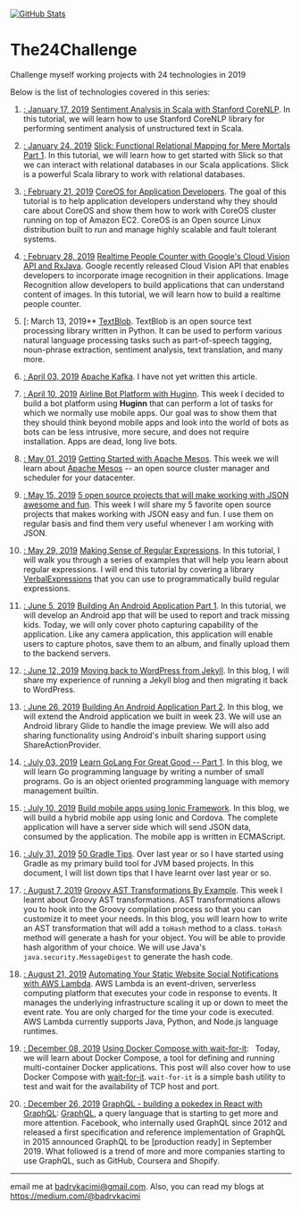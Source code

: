 [![GitHub Stats](https://img.shields.io/badge/github-stats-brightgreen.svg)](http://githubstats.com/The24Challenge)

# The24Challenge
Challenge myself working projects with 24 technologies in 2019

Below is the list of technologies covered in this series:

1. [: January 17, 2019](https://github.com/shekhargulati/52-technologies-in-2019/tree/master/03-stanford-corenlp) [Sentiment Analysis in Scala with Stanford CoreNLP](https://github.com/shekhargulati/52-technologies-in-2019/tree/master/03-stanford-corenlp/README.md). In this tutorial, we will learn how to use Stanford CoreNLP library for performing sentiment analysis of unstructured text in Scala.

2. [: January 24, 2019](https://github.com/shekhargulati/52-technologies-in-2019/tree/master/04-slick) [Slick: Functional Relational Mapping for Mere Mortals Part 1](https://github.com/shekhargulati/52-technologies-in-2019/tree/master/04-slick/README.md). In this tutorial, we will learn how to get started with Slick so that we can interact with relational databases in our Scala applications. Slick is a powerful Scala library to work with relational databases.

3. [: February 21, 2019](https://github.com/shekhargulati/52-technologies-in-2019/tree/master/08-coreos) [CoreOS for Application Developers](https://github.com/shekhargulati/52-technologies-in-2019/tree/master/08-coreos/README.md). The goal of this tutorial is to help application developers understand why they should care about CoreOS and show them how to work with CoreOS cluster running on top of Amazon EC2. CoreOS is an Open source Linux distribution built to run and manage highly scalable and fault tolerant systems.

4. [: February 28, 2019](https://github.com/shekhargulati/52-technologies-in-2019/tree/master/09-cloudvision) [Realtime People Counter with Google's Cloud Vision API and RxJava](https://github.com/shekhargulati/52-technologies-in-2019/tree/master/09-cloudvision/README.md). Google recently released Cloud Vision API that enables developers to incorporate image recognition in their applications. Image Recognition allow developers to build applications that can understand content of images.  In this tutorial, we will learn how to build a realtime people counter.

5. [: March 13, 2019** [TextBlob](https://github.com/shekhargulati/52-technologies-in-2019/tree/master/11-textblob/README.md). TextBlob is an open source text processing library written in Python. It can be used to perform various natural language processing tasks such as part-of-speech tagging, noun-phrase extraction, sentiment analysis, text translation, and many more.

6. [: April 03, 2019](https://github.com/shekhargulati/52-technologies-in-2019/tree/master/14-kafka) [Apache Kafka](https://github.com/shekhargulati/52-technologies-in-2019/tree/master/14-kafka/README.md). I have not yet written this article.

7. [: April 10, 2019](https://github.com/shekhargulati/52-technologies-in-2019/tree/master/15-huginn) [Airline Bot Platform with Huginn](https://github.com/shekhargulati/52-technologies-in-2019/tree/master/15-huginn/README.md). This week I decided to build a bot platform using **Huginn** that can perform a lot of tasks for which we normally use mobile apps. Our goal was to show them that they should think beyond mobile apps and look into the world of bots as bots can be less intrusive, more secure, and does not require installation. Apps are dead, long live bots.

8. [: May 01, 2019](https://github.com/shekhargulati/52-technologies-in-2019/tree/master/18-mesos) [Getting Started with Apache Mesos](https://github.com/shekhargulati/52-technologies-in-2019/tree/master/18-mesos/README.md). This week we will learn about [Apache Mesos](http://mesos.apache.org/) -- an open source cluster manager and scheduler for your datacenter.

9. [: May 15, 2019](https://github.com/shekhargulati/52-technologies-in-2019/tree/master/20-json) [5 open source projects that will make working with JSON awesome and fun](https://github.com/shekhargulati/52-technologies-in-2019/tree/master/20-json/README.md). This week I will share my 5 favorite open source projects that makes working with JSON easy and fun. I use them on regular basis and find them very useful whenever I am working with JSON.

10. [: May 29, 2019](https://github.com/shekhargulati/52-technologies-in-2019/tree/master/22-regex) [Making Sense of Regular Expressions](https://github.com/shekhargulati/52-technologies-in-2019/tree/master/22-regex/README.md). In this tutorial, I will walk you through a series of examples that will help you learn about regular expressions. I will end this tutorial by covering a library [VerbalExpressions](https://github.com/VerbalExpressions) that you can use to programmatically build regular expressions.

11. [: June 5, 2019](https://github.com/shekhargulati/52-technologies-in-2019/tree/master/23-android-part1) [Building An Android Application Part 1](https://github.com/shekhargulati/52-technologies-in-2019/tree/master/23-android-part1/README.md). In this tutorial, we will develop an Android app that will be used to report and track missing kids. Today, we will only cover photo capturing capability of the application. Like any camera application, this application will enable users to capture photos, save them to an album, and finally upload them to the backend servers.

12. [: June 12, 2019](https://github.com/shekhargulati/52-technologies-in-2019/tree/master/24-jekyll-to-wordpress) [Moving back to WordPress from Jekyll](https://github.com/shekhargulati/52-technologies-in-2019/tree/master/24-jekyll-to-wordpress/README.md). In this blog, I will share my experience of running a Jekyll blog and then migrating it back to WordPress.

13. [: June 26, 2019](https://github.com/shekhargulati/52-technologies-in-2019/tree/master/26-android-part2) [Building An Android Application Part 2](https://github.com/shekhargulati/52-technologies-in-2019/tree/master/26-android-part2/README.md). In this blog, we will extend the Android application we built in week 23.  We will use an Android library Glide to handle the image preview. We will also add sharing functionality using Android's inbuilt sharing support using ShareActionProvider.

14. [: July 03, 2019](https://github.com/shekhargulati/52-technologies-in-2019/tree/master/27-learn-golang-for-great-good) [Learn GoLang For Great Good -- Part 1](https://github.com/shekhargulati/52-technologies-in-2019/tree/master/27-learn-golang-for-great-good/README.md). In this blog, we will learn Go programming language by writing a number of small programs. Go is an object oriented programming language with memory management builtin.

15. [: July 10, 2019](https://github.com/shekhargulati/52-technologies-in-2019/tree/master/28-ionic) [Build mobile apps using Ionic Framework](https://github.com/shekhargulati/52-technologies-in-2019/tree/master/28-ionic/README.md). In this blog, we will build a hybrid mobile app using Ionic and Cordova. The complete application will have a server side which will send JSON data, consumed by the application. The mobile app is written in ECMAScript.


16. [: July 31, 2019](https://github.com/shekhargulati/52-technologies-in-2019/tree/master/31-gradle-tips) [50 Gradle Tips](https://github.com/shekhargulati/52-technologies-in-2019/tree/master/31-gradle-tips/README.md). Over last year or so I have started using Gradle as my primary build tool for JVM based projects. In this document, I will list down tips that I have learnt over last year or so.

17. [: August 7, 2019](https://github.com/shekhargulati/52-technologies-in-2019/tree/master/32-groovy-ast-transformations) [Groovy AST Transformations By Example](https://github.com/shekhargulati/52-technologies-in-2019/tree/master/32-groovy-ast-transformations/README.md). This week I learnt about Groovy AST transformations. AST transformations allows you to hook into the Groovy compilation process so that you can customize it to meet your needs. In this blog, you will learn how to write an AST transformation that will add a `toHash` method to a class. `toHash` method will generate a hash for your object. You will be able to provide hash algorithm of your choice. We will use Java's `java.security.MessageDigest` to generate the hash code.

18. [: August 21, 2019](https://github.com/shekhargulati/52-technologies-in-2019/tree/master/34-aws-lambda) [Automating Your Static Website Social Notifications with AWS Lambda](https://github.com/shekhargulati/52-technologies-in-2019/tree/master/34-aws-lambda/README.md). AWS Lambda is an event-driven, serverless computing platform that executes your code in response to events. It manages the underlying infrastructure scaling it up or down to meet the event rate. You are only charged for the time your code is executed. AWS Lambda currently supports Java, Python, and Node.js language runtimes.


19. [: December 08, 2019](https://github.com/shekhargulati/52-technologies-in-2019/tree/master/42-docker-compose) [Using Docker Compose with wait-for-it](https://github.com/shekhargulati/52-technologies-in-2019/blob/master/42-docker-compose/README.md):   Today, we will learn about Docker Compose, a tool for defining and running multi-container Docker applications. This post will also cover how to use Docker Compose with [wait-for-it](https://github.com/vishnubob/wait-for-it). `wait-for-it` is a simple bash utility to test and wait for the availability of TCP host and port.

20. [: December 26, 2019](https://github.com/shekhargulati/52-technologies-in-2019/tree/master/43-graphql) [GraphQL - building a pokedex in React with GraphQL](https://github.com/shekhargulati/52-technologies-in-2019/blob/master/43-graphql/README.md): [GraphQL](http://graphql.org), a query language that is starting to get more and more attention. Facebook, who internally used GraphQL since 2012 and released a first specification and reference implementation of GraphQL in 2015 announced GraphQL to be [production ready] in September 2019. What followed is a trend of more and more companies starting to use GraphQL, such as GitHub, Coursera and Shopify.

-----------
email me at <badrvkacimi@gmail.com>. Also, you can read my blogs at <https://medium.com/@badrvkacimi>

